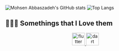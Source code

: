  ![Mohsen Abbaszadeh's GitHub stats](https://github-readme-stats.vercel.app/api?username=mohsenzad&show_icons=true&theme=radical)
 ![Top Langs](https://github-readme-stats.vercel.app/api/top-langs/?username=mohsenzad&langs_count=8&theme=radical)
 
 ## 👨🏻‍💻 Somethings that I Love them

<p align="center"> 
      <a href="https://www.python.org" target="_blank"> <img src="https://kalebujordan.dev/content/images/2021/04/icons8-python.svg" alt="flutter" width="40" height="40"/> </a>  
  <a href="https://html.spec.whatwg.org" target="_blank"> <img src="https://upload.wikimedia.org/wikipedia/commons/thumb/6/61/HTML5_logo_and_wordmark.svg/2048px-HTML5_logo_and_wordmark.svg.png" alt="dart" width="40" height="40"/> </a> 
 <p>
   
  </p>
